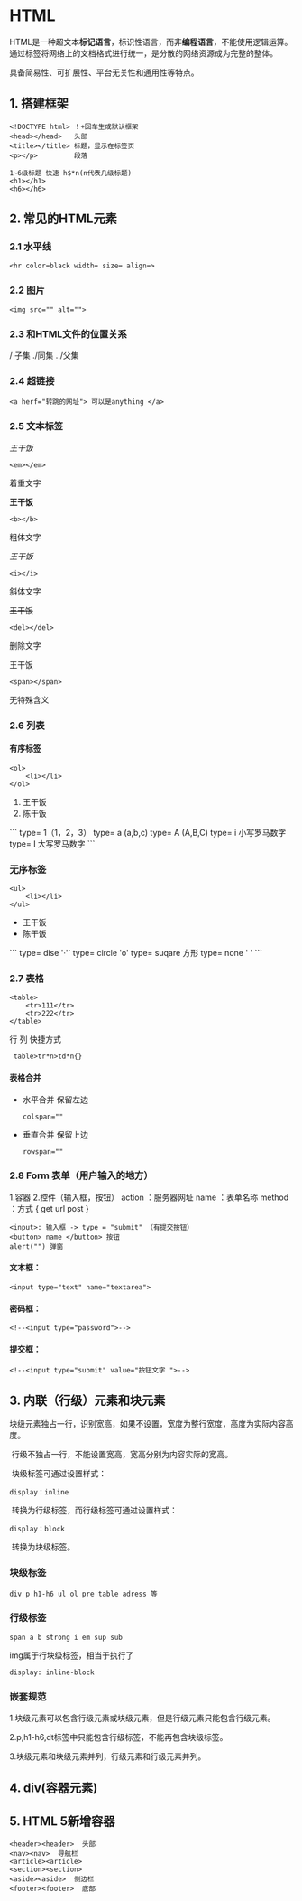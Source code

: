 





# HTML

HTML是一种超文本**标记语言**，标识性语言，而非**编程语言**，不能使用逻辑运算。通过标签将网络上的文档格式进行统一，是分散的网络资源成为完整的整体。

具备简易性、可扩展性、平台无关性和通用性等特点。

## 1. 搭建框架

```
<!DOCTYPE html> ！+回车生成默认框架
<head></head>   头部
<title></title> 标题，显示在标签页
<p></p>         段落
```

```
1~6级标题 快速 h$*n(n代表几级标题)
<h1></h1>
<h6></h6>
```



## 2. 常见的HTML元素

### 2.1 水平线

```
<hr color=black width= size= align=> 
```


### 2.2 图片

```
<img src="" alt="">
```

### 2.3 和HTML文件的位置关系

/ 子集  ./同集 ../父集 

### 2.4 超链接

```
<a herf="转跳的网址"> 可以是anything </a>
```

### 2.5 文本标签

<em>王干饭</em> 

```
<em></em>
```

着重文字

<b>王干饭</b> 

```
<b></b>
```

粗体文字

<i>王干饭</i> 

```
<i></i>
```

斜体文字

<del>王干饭</del> 

```
<del></del>
```

删除文字

<span>王干饭</span> 

```
<span></span>
```

无特殊含义

### 2.6 列表

#### 有序标签

```
<ol>
	<li></li>
</ol>
```

<ol> 
    <li>王干饭</li> 
    <li>陈干饭</li>
</ol> 
```
type= 1（1，2，3）
type= a (a,b,c)
type= A (A,B,C)
type= i 小写罗马数字
type= I 大写罗马数字
```



### 无序标签

```
<ul>
	<li></li>
</ul>
```

<ul> 
    <li>王干饭</li> 
    <li>陈干饭</li>
</ul> 
```
type= dise '·'`
type= circle 'o'
type= suqare 方形
type= none ' '
```



### 2.7 表格

```
<table> 
    <tr>111</tr>
    <tr>222</tr>
</table>
```

行<tr>
列<td>
快捷方式

```
 table>tr*n>td*n{}
```



#### 表格合并

- 水平合并 保留左边

  ```
  colspan="" 
  ```

  

- 垂直合并 保留上边

  ```
  rowspan="" 
  ```



### 2.8 Form 表单（用户输入的地方）

1.容器
2.控件（输入框，按钮）
action ：服务器网址
name ：表单名称
method ：方式
{
  get url
  post
}

```
<input>: 输入框 -> type = "submit" （有提交按钮）
<button> name </button> 按钮
alert("") 弹窗
```



#### 文本框：

```
<input type="text" name="textarea">
```

#### 密码框：

```
<!--<input type="password">-->
```

#### 提交框：

```
<!--<input type="submit" value="按钮文字 ">-->
```



## 3. 内联（行级）元素和块元素

​		块级元素独占一行，识别宽高，如果不设置，宽度为整行宽度，高度为实际内容高度。

​		行级不独占一行，不能设置宽高，宽高分别为内容实际的宽高。

​		块级标签可通过设置样式：

```
display：inline
```

​		转换为行级标签，而行级标签可通过设置样式：

```
display：block
```

​		转换为块级标签。



### 块级标签

```
div p h1-h6 ul ol pre table adress 等
```

### 行级标签

```
span a b strong i em sup sub
```

img属于行块级标签，相当于执行了

```
display: inline-block
```



### 嵌套规范

1.块级元素可以包含行级元素或块级元素，但是行级元素只能包含行级元素。

2.p,h1-h6,dt标签中只能包含行级标签，不能再包含块级标签。

3.块级元素和块级元素并列，行级元素和行级元素并列。



## 4. div(容器元素) 

## 5. HTML 5新增容器

```
<header><header>  头部
<nav><nav>  导航栏
<article><article> 
<section><section>
<aside><aside>  侧边栏
<footer><footer>  底部
```

